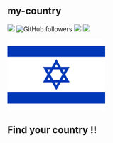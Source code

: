 
## my-country

<img src="https://img.shields.io/badge/project%20name-my--country-orange"> <img alt="GitHub followers" src="https://img.shields.io/github/followers/yechielb2000?style=social"> <img src="https://img.shields.io/badge/project in process-darkgreen">  <img src="https://img.shields.io/badge/available to use-green">

<img src="images\my-country-flag.svg" width="220px" alt="&#x1F1EE;&#x1F1F1;">

<h2>Find your country !!</h2>

